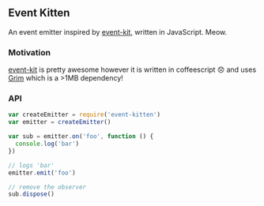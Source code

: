 Event Kitten
------------

An event emitter inspired by [event-kit](https://github.com/atom/event-kit), written in JavaScript. Meow.

### Motivation

[event-kit](https://github.com/atom/event-kit) is pretty awesome however it is written in coffeescript :disappointed: and uses [Grim](https://github.com/atom/grim) which is a >1MB dependency!


### API

```javascript
var createEmitter = require('event-kitten')
var emitter = createEmitter()

var sub = emitter.on('foo', function () {
  console.log('bar')
})

// logs 'bar'
emitter.emit('foo')

// remove the observer
sub.dispose()
```
